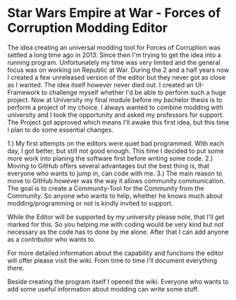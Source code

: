 # Star Wars Empire at War - Forces of Corruption Modding Editor

The idea creating an universal modding tool for Forces of Corruption was settled a long time ago in 2013. Since then I'm trying to get the idea into a running program. Unfortunately my time was very limited and the general focus was on working on Republic at War. During the 2 and a half years now I created a few  unreleased version of the editor but they never got as close as I wanted. The idea itself however never died out. I created an UI-Framework to challenge myself whether I'd be able to perform such a huge project. Now at University my final module before my bachelor thesis is to perform a project of my choice. I always wanted to combine modding with university and I took the opportunity and asked my professors for support. The Project got approved which means I'll awake this first idea, but this time I plan to do some essential changes. 

1.) My first attempts on the editors were quiet bad programmed. With each day, I got better, but still not good enough. This time I decided to put some more work into planing the software first before writing some code. 
2.) Moving to GitHub offers several advantages but the best thing is, that everyone who wants to jump in, can code with me.
3.) The main reason to move to GitHub however was the way it allows community communication. The goal is to create a Community-Tool for the Community from the Community. So anyone who wants to help, whether he knows much about modding/programming or not is kindly invited to support. 

While the Editor will be supported by my university please note, that I'll get marked for this. So you helping me with coding would be very kind but not necessary as the code has to done by me alone. After that I can add anyone as a contributor who wants to.

For more detailed information about the capability and functions the editor will offer please visit the wiki. From time to time I'll document everything there.

Beside creating the program itself I opened the wiki. Everyone who wants to add some useful information about modding can write some stuff. 
